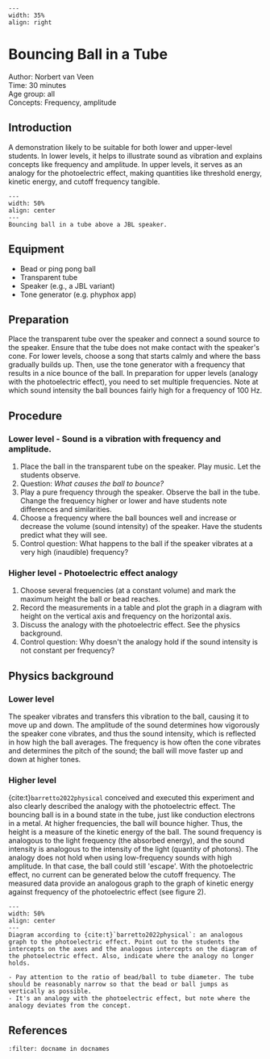 

<div style="clear: both;">

```{figure} ../../figures/open.png
---
width: 35%
align: right
```

</div>

# Bouncing Ball in a Tube

Author: Norbert van Veen\
Time:	30 minutes\
Age group:	all\
Concepts:	Frequency, amplitude

## Introduction
A demonstration likely to be suitable for both lower and upper-level students. In lower levels, it helps to illustrate sound as vibration and explains concepts like frequency and amplitude. In upper levels, it serves as an analogy for the photoelectric effect, making quantities like threshold energy, kinetic energy, and cutoff frequency tangible.

```{figure} demo83_figure1.PNG
---
width: 50%
align: center 
---
Bouncing ball in a tube above a JBL speaker.
```

## Equipment
* Bead or ping pong ball
* Transparent tube
* Speaker (e.g., a JBL variant)
* Tone generator (e.g. phyphox app)

## Preparation
Place the transparent tube over the speaker and connect a sound source to the speaker. Ensure that the tube does not make contact with the speaker's cone.
For lower levels, choose a song that starts calmly and where the bass gradually builds up. Then, use the tone generator with a frequency that results in a nice bounce of the ball.
In preparation for upper levels (analogy with the photoelectric effect), you need to set multiple frequencies. Note at which sound intensity the ball bounces fairly high for a frequency of 100 Hz.

## Procedure
### Lower level - Sound is a vibration with frequency and amplitude.
1. Place the ball in the transparent tube on the speaker. Play music. Let the students observe.
2. Question: *What causes the ball to bounce?*
3. Play a pure frequency through the speaker. Observe the ball in the tube. Change the frequency higher or lower and have students note differences and similarities.
4. Choose a frequency where the ball bounces well and increase or decrease the volume (sound intensity) of the speaker. Have the students predict what they will see.
5. Control question: What happens to the ball if the speaker vibrates at a very high (inaudible) frequency?

### Higher level - Photoelectric effect analogy
1. Choose several frequencies (at a constant volume) and mark the maximum height the ball or bead reaches.
2. Record the measurements in a table and plot the graph in a diagram with height on the vertical axis and frequency on the horizontal axis.
3. Discuss the analogy with the photoelectric effect. See the physics background.
4. Control question: Why doesn't the analogy hold if the sound intensity is not constant per frequency?


## Physics background
### Lower level 
The speaker vibrates and transfers this vibration to the ball, causing it to move up and down. The amplitude of the sound determines how vigorously the speaker cone vibrates, and thus the sound intensity, which is reflected in how high the ball averages.
The frequency is how often the cone vibrates and determines the pitch of the sound; the ball will move faster up and down at higher tones.

### Higher level
{cite:t}`barretto2022physical` conceived and executed this experiment and also clearly described the analogy with the photoelectric effect. The bouncing ball is in a bound state in the tube, just like conduction electrons in a metal. At higher frequencies, the ball will bounce higher. Thus, the height is a measure of the kinetic energy of the ball. The sound frequency is analogous to the light frequency (the absorbed energy), and the sound intensity is analogous to the intensity of the light (quantity of photons). The analogy does not hold when using low-frequency sounds with high amplitude. In that case, the ball could still 'escape'. With the photoelectric effect, no current can be generated below the cutoff frequency. The measured data provide an analogous graph to the graph of kinetic energy against frequency of the photoelectric effect (see figure 2).

```{figure} demo83_figure2.PNG
---
width: 50%
align: center 
---
Diagram according to {cite:t}`barretto2022physical`: an analogous graph to the photoelectric effect. Point out to the students the intercepts on the axes and the analogous intercepts on the diagram of the photoelectric effect. Also, indicate where the analogy no longer holds.
```

```{tip}
- Pay attention to the ratio of bead/ball to tube diameter. The tube should be reasonably narrow so that the bead or ball jumps as vertically as possible.
- It's an analogy with the photoelectric effect, but note where the analogy deviates from the concept.
```

## References
```{bibliography}
:filter: docname in docnames
```